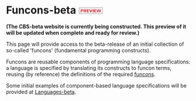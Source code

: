 Funcons-beta ![PREVIEW](preview.png)
============

**(The CBS-beta website is currently being constructed. This preview of it**
**will be updated when complete and ready for review.)**

This page will provide access to the beta-release of an initial collection of
so-called 'funcons' (fundamental programming constructs).

Funcons are reusable components of programming language specifications:
a language is specified by translating its constructs to funcon terms,
reusing (by reference) the definitions of the required [funcons].

Some initial examples of component-based language specifications will be
provided at [Languages-beta].

[funcons]: Funcons-Index/index.html

[Languages-beta]: ../Languages-beta/index.html